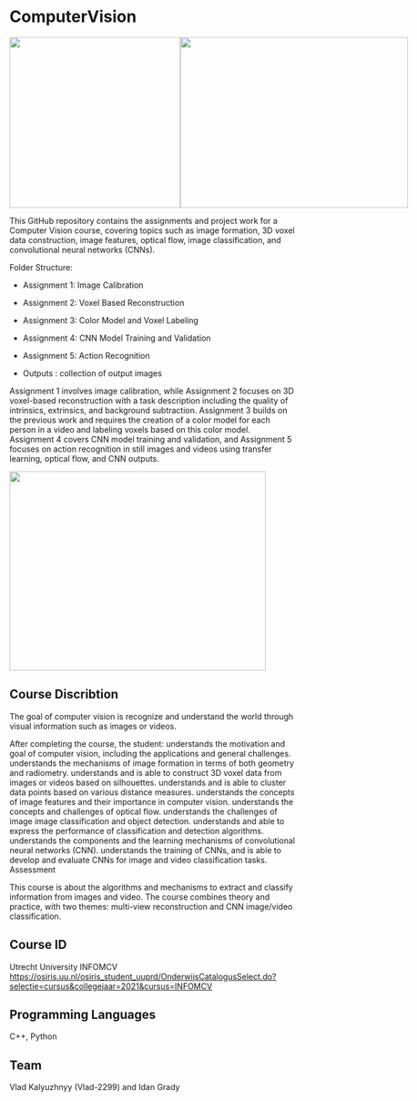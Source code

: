 # ComputerVision

<div style="display:flex;">
<img src="https://user-images.githubusercontent.com/63195210/219507984-8b4d5206-83b4-47b1-a6a7-faf63ed24ac6.png" width="300" height = "300">
<img src="https://user-images.githubusercontent.com/63195210/219508309-8c24eeab-d517-4d81-8de0-4aa3989ee810.png" width="400"  height = "300">
</div>
	
This GitHub repository contains the assignments and project work for a Computer Vision course, covering topics such as image formation, 3D voxel data construction, image features, optical flow, image classification, and convolutional neural networks (CNNs).

Folder Structure:

* Assignment 1: Image Calibration
* Assignment 2: Voxel Based Reconstruction
* Assignment 3: Color Model and Voxel Labeling
* Assignment 4: CNN Model Training and Validation
* Assignment 5: Action Recognition

* Outputs : collection of output images

Assignment 1 involves image calibration, while Assignment 2 focuses on 3D voxel-based reconstruction with a task description including the quality of intrinsics, extrinsics, and background subtraction. Assignment 3 builds on the previous work and requires the creation of a color model for each person in a video and labeling voxels based on this color model. Assignment 4 covers CNN model training and validation, and Assignment 5 focuses on action recognition in still images and videos using transfer learning, optical flow, and CNN outputs.	

<img src="https://user-images.githubusercontent.com/63195210/219508425-20f2e3ce-c079-4cdc-968f-0e5a04d341e2.jpg" width="450"  height = "350">

## Course Discribtion
The goal of computer vision is recognize and understand the world through visual information such as images or videos.

After completing the course, the student:
understands the motivation and goal of computer vision, including the applications and general challenges.
understands the mechanisms of image formation in terms of both geometry and radiometry.
understands and is able to construct 3D voxel data from images or videos based on silhouettes.
understands and is able to cluster data points based on various distance measures.
understands the concepts of image features and their importance in computer vision.
understands the concepts and challenges of optical flow.
understands the challenges of image image classification and object detection.
understands and able to express the performance of classification and detection algorithms.
understands the components and the learning mechanisms of convolutional neural networks (CNN).
understands the training of CNNs, and is able to develop and evaluate CNNs for image and video classification tasks.       
Assessment
 
This course is about the algorithms and mechanisms to extract and classify information from images and video.
The course combines theory and practice, with two themes: multi-view reconstruction and CNN image/video classification.

## Course ID
Utrecht University INFOMCV 
https://osiris.uu.nl/osiris_student_uuprd/OnderwijsCatalogusSelect.do?selectie=cursus&collegejaar=2021&cursus=INFOMCV 


## Programming Languages
C++, Python

## Team
Vlad Kalyuzhnyy (Vlad-2299) and Idan Grady
